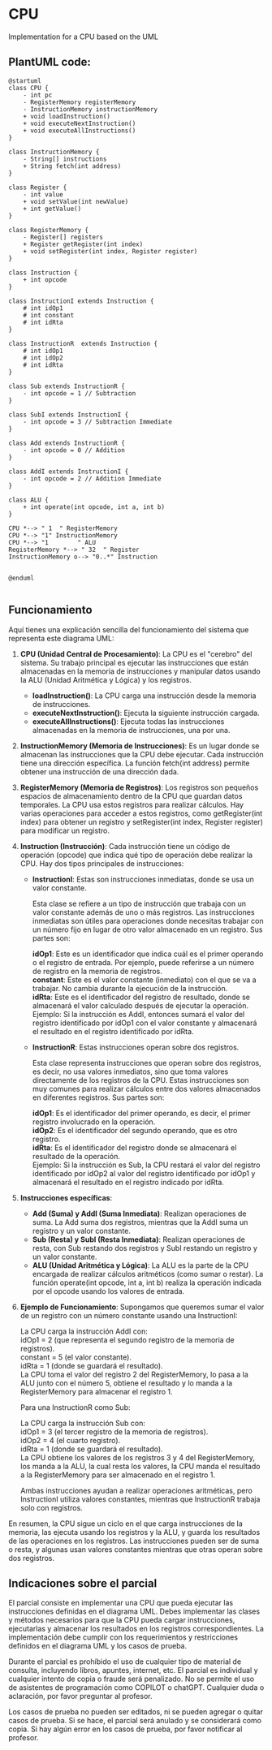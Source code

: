 # CPU

Implementation for a CPU based on the UML

## PlantUML code:

```plantuml
@startuml
class CPU {
    - int pc
    - RegisterMemory registerMemory
    - InstructionMemory instructionMemory
    + void loadInstruction()
    + void executeNextInstruction()
    + void executeAllInstructions()
}

class InstructionMemory {
    - String[] instructions
    + String fetch(int address)
}

class Register {
    - int value
    + void setValue(int newValue)
    + int getValue()
}

class RegisterMemory {
    - Register[] registers
    + Register getRegister(int index)
    + void setRegister(int index, Register register)
}

class Instruction {
    + int opcode
}

class InstructionI extends Instruction {
    # int idOp1
    # int constant
    # int idRta
}

class InstructionR  extends Instruction {
    # int idOp1
    # int idOp2
    # int idRta
}

class Sub extends InstructionR {
    - int opcode = 1 // Subtraction
}

class SubI extends InstructionI {
    - int opcode = 3 // Subtraction Immediate
}

class Add extends InstructionR {
    - int opcode = 0 // Addition
}

class AddI extends InstructionI {
    - int opcode = 2 // Addition Immediate
}

class ALU {
    + int operate(int opcode, int a, int b)
}

CPU *--> " 1  " RegisterMemory
CPU *--> "1" InstructionMemory
CPU *--> "1        " ALU
RegisterMemory *--> " 32  " Register
InstructionMemory o--> "0..*" Instruction


@enduml


```

## Funcionamiento

Aquí tienes una explicación sencilla del funcionamiento del sistema que representa este diagrama UML:

1. **CPU (Unidad Central de Procesamiento)**: La CPU es el "cerebro" del sistema. Su trabajo principal es ejecutar las instrucciones que están almacenadas en la memoria de instrucciones y manipular datos usando la ALU (Unidad Aritmética y Lógica) y los registros.

    - **loadInstruction()**: La CPU carga una instrucción desde la memoria de instrucciones.
    - **executeNextInstruction()**: Ejecuta la siguiente instrucción cargada.
    - **executeAllInstructions()**: Ejecuta todas las instrucciones almacenadas en la memoria de instrucciones, una por una.

2. **InstructionMemory (Memoria de Instrucciones)**: Es un lugar donde se almacenan las instrucciones que la CPU debe ejecutar. Cada instrucción tiene una dirección específica. La función fetch(int address) permite obtener una instrucción de una dirección dada.

3. **RegisterMemory (Memoria de Registros)**: Los registros son pequeños espacios de almacenamiento dentro de la CPU que guardan datos temporales. La CPU usa estos registros para realizar cálculos. Hay varias operaciones para acceder a estos registros, como getRegister(int index) para obtener un registro y setRegister(int index, Register register) para modificar un registro.

4. **Instruction (Instrucción)**: Cada instrucción tiene un código de operación (opcode) que indica qué tipo de operación debe realizar la CPU. Hay dos tipos principales de instrucciones:

    - **InstructionI**: Estas son instrucciones inmediatas, donde se usa un valor constante.

        Esta clase se refiere a un tipo de instrucción que trabaja con un valor constante además de uno o más registros. Las instrucciones inmediatas son útiles para operaciones donde necesitas trabajar con un número fijo en lugar de otro valor almacenado en un registro. Sus partes son:
    
        **idOp1**: Este es un identificador que indica cuál es el primer operando o el registro de entrada. Por ejemplo, puede referirse a un número de registro en la memoria de registros.   
        **constant**: Este es el valor constante (inmediato) con el que se va a trabajar. No cambia durante la ejecución de la instrucción.   
        **idRta**: Este es el identificador del registro de resultado, donde se almacenará el valor calculado después de ejecutar la operación.   
        Ejemplo: Si la instrucción es AddI, entonces sumará el valor del registro identificado por idOp1 con el valor constante y almacenará el resultado en el registro identificado por idRta.   


    - **InstructionR**: Estas instrucciones operan sobre dos registros.
  
        Esta clase representa instrucciones que operan sobre dos registros, es decir, no usa valores inmediatos, sino que toma valores directamente de los registros de la CPU. Estas instrucciones son muy comunes para realizar cálculos entre dos valores almacenados en diferentes registros. Sus partes son:

        **idOp1**: Es el identificador del primer operando, es decir, el primer registro involucrado en la operación.   
        **idOp2**: Es el identificador del segundo operando, que es otro registro.   
        **idRta**: Es el identificador del registro donde se almacenará el resultado de la operación.   
        Ejemplo: Si la instrucción es Sub, la CPU restará el valor del registro identificado por idOp2 al valor del registro identificado por idOp1 y almacenará el resultado en el registro indicado por idRta.   

5. **Instrucciones específicas**:
 
    - **Add (Suma) y AddI (Suma Inmediata)**: Realizan operaciones de suma. La Add suma dos registros, mientras que la AddI suma un registro y un valor constante.   
    - **Sub (Resta) y SubI (Resta Inmediata)**: Realizan operaciones de resta, con Sub restando dos registros y SubI restando un registro y un valor constante.   
    - **ALU (Unidad Aritmética y Lógica)**: La ALU es la parte de la CPU encargada de realizar cálculos aritméticos (como sumar o restar). La función operate(int opcode, int a, int b) realiza la operación indicada por el opcode usando los valores de entrada.
  
6. **Ejemplo de Funcionamiento**:
    Supongamos que queremos sumar el valor de un registro con un número constante usando una InstructionI:
    
    La CPU carga la instrucción AddI con:   
    idOp1 = 2 (que representa el segundo registro de la memoria de registros).   
    constant = 5 (el valor constante).   
    idRta = 1 (donde se guardará el resultado).   
    La CPU toma el valor del registro 2 del RegisterMemory, lo pasa a la ALU junto con el número 5, obtiene el resultado y lo manda a la RegisterMemory para almacenar el registro 1.   
    
    Para una InstructionR como Sub:   
       
    La CPU carga la instrucción Sub con:   
    idOp1 = 3 (el tercer registro de la memoria de registros).   
    idOp2 = 4 (el cuarto registro).   
    idRta = 1 (donde se guardará el resultado).   
    La CPU obtiene los valores de los registros 3 y 4 del RegisterMemory, los manda a la ALU, la cual resta los valores, la CPU manda el resultado a la RegisterMemory para ser almacenado en el registro 1.   
    
    Ambas instrucciones ayudan a realizar operaciones aritméticas, pero InstructionI utiliza valores constantes, mientras que InstructionR trabaja solo con registros.

En resumen, la CPU sigue un ciclo en el que carga instrucciones de la memoria, las ejecuta usando los registros y la ALU, y guarda los resultados de las operaciones en los registros. Las instrucciones pueden ser de suma o resta, y algunas usan valores constantes mientras que otras operan sobre dos registros.

## Indicaciones sobre el parcial

El parcial consiste en implementar una CPU que pueda ejecutar las instrucciones definidas en el diagrama UML. Debes implementar las clases y métodos necesarios para que la CPU pueda cargar instrucciones, ejecutarlas y almacenar los resultados en los registros correspondientes. La implementación debe cumplir con los requerimientos y restricciones definidos en el diagrama UML y los casos de prueba.

Durante el parcial es prohíbido el uso de cualquier tipo de material de consulta, incluyendo libros, apuntes, internet, etc. El parcial es individual y cualquier intento de copia o fraude será penalizado. No se permite el uso de asistentes de programación como COPILOT o chatGPT. Cualquier duda o aclaración, por favor preguntar al profesor.   
   
Los casos de prueba no pueden ser editados, ni se pueden agregar o quitar casos de prueba. Si se hace, el parcial será anulado y se considerará como copia. Si hay algún error en los casos de prueba, por favor notificar al profesor.

